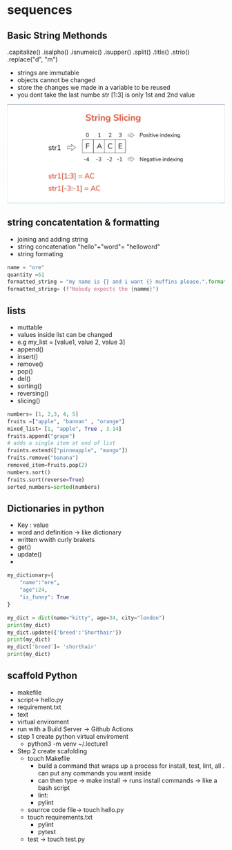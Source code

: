 # sequences

## Basic String Methonds

.capitalize()
.isalpha()
.isnumeic()
.isupper()
.split()
.title()
.strio()
.replace("d", "m")

- strings are immutable
- objects cannot be changed
- store the changes we made in a variable to be reused
- you dont take the last numbe str [1:3] is only 1st and 2nd value

![alt text](images/image.png)

## string concatentation & formatting

- joining and adding string
- string concatenation
"hello"+"word"= "helloword"
- string formating

```py
name = "ore"
quantity =51
formatted_string = "my name is {} and i want {} muffins please.".format(name, quantity)
formatted_string= (f"Nobody expects the {namme}")
```

## lists

- muttable
- values inside list can be changed
- e.g my_list = [value1, value 2, value 3]
- append()
- insert()
- remove()
- pop()
- del()
- sorting()
- reversing()
- slicing()

```py
numbers= [1, 2,3, 4, 5]
fruits =["apple", "bannan" , "orange"]
mixed_list= [1, "apple", True , 3.14]
fruits.append("grape")
# adds a single item at end of list 
fruints.extend(["pinneapple", "mango"])
fruits.remove("banana")
removed_item=fruits.pop(2)
numbers.sort()
fruits.sort(reverse=True)
sorted_numbers=sorted(numbers)
```

## Dictionaries in python

- Key : value
- word and definition -> like dictionary
- written wwith curly brakets
- get()
- update()
- 

```py
my_dictionary={
    "name":"ore",
    "age":24,
    "is_funny": True
}
```

```py
my_dict = dict(name="kitty", age=34, city="london")
print(my_dict)
my_dict.update({'breed':'Shorthair'})
print(my_dict)
my_dict['breed']= 'shorthair'
print(my_dict)
```

## scaffold Python

- makefile
- script-> hello.py
- requirement.txt
- text
- virtual enviroment
- run with a Build Server -> Github Actions
- step 1 create python virtual enviroment
  - python3 -m venv ~/.lecture1
- Step 2 create scafolding
  - touch Makefile
    - build a command that wraps up a process for install, test, lint, all . can put any commands you want inside
    - can then type -> make install -> runs install commands -> like a bash script
    - lint:
    - pylint
  - sourrce code file-> touch hello.py
  - touch requirements.txt
    - pylint
    - pytest
  - test -> touch test.py
